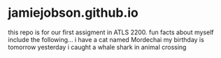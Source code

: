 # jamiejobson.github.io


this repo is for our first assigment in ATLS 2200.
fun facts about myself include the following...
i have a cat named Mordechai
my birthday is tomorrow
yesterday i caught a whale shark in animal crossing